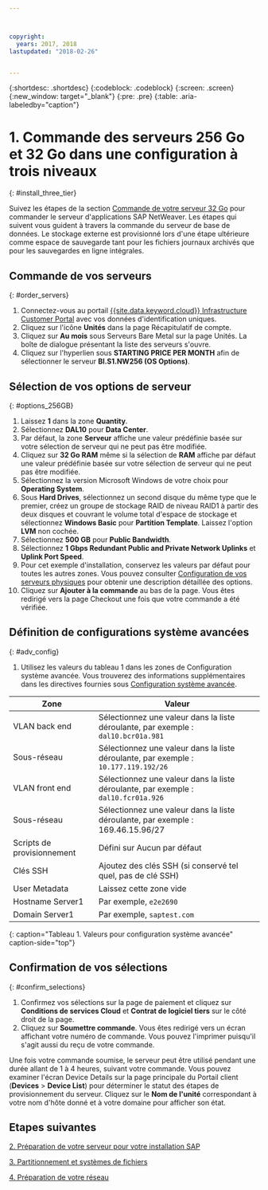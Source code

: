 ```yaml
---



copyright:
  years: 2017, 2018
lastupdated: "2018-02-26"


---
```


{:shortdesc: .shortdesc}
{:codeblock: .codeblock}
{:screen: .screen}
{:new_window: target="_blank"}
{:pre: .pre}
{:table: .aria-labeledby="caption"}

# 1. Commande des serveurs 256 Go et 32 Go dans une configuration à trois niveaux
{: #install_three_tier}

Suivez les étapes de la section [Commande de votre serveur 32 Go](/docs/infrastructure/sap-netweaver-ms-qrg/ms-set-up-infrastructure-32GB.html#order_32GB) pour commander le serveur d'applications SAP NetWeaver. Les étapes qui suivent vous guident à travers la commande du serveur de base de données. Le stockage externe est provisionné lors d'une étape ultérieure comme espace de sauvegarde tant pour les fichiers journaux archivés que pour les sauvegardes en ligne intégrales.

## Commande de vos serveurs
{: #order_servers}

1. Connectez-vous au portail [{{site.data.keyword.cloud}} Infrastructure Customer Portal](https://control.softlayer.com) avec vos données d'identification uniques.
2. Cliquez sur l'icône **Unités** dans la page Récapitulatif de compte.
3. Cliquez sur **Au mois** sous Serveurs Bare Metal sur la page Unités. La boîte de dialogue présentant la liste des serveurs s'ouvre.
4. Cliquez sur l'hyperlien sous **STARTING PRICE PER MONTH** afin de sélectionner le serveur **BI.S1.NW256 (OS Options)**.

## Sélection de vos options de serveur
{: #options_256GB}

1. Laissez **1** dans la zone **Quantity**.
2. Sélectionnez **DAL10** pour **Data Center**.
3. Par défaut, la zone **Serveur** affiche une valeur prédéfinie basée sur votre sélection de serveur qui ne peut pas être modifiée.
4. Cliquez sur **32 Go RAM** même si la sélection de **RAM** affiche par défaut une valeur prédéfinie basée sur votre sélection de serveur qui ne peut pas être modifiée.
5. Sélectionnez la version Microsoft Windows de votre choix pour **Operating System**.
6. Sous **Hard Drives**, sélectionnez un second disque du même type que le premier, créez un groupe de stockage RAID de niveau RAID1 à partir des deux disques et couvrant le volume total d'espace de stockage et sélectionnez **Windows Basic** pour **Partition Template**. Laissez l'option **LVM** non cochée.
7. Sélectionnez **500 GB** pour **Public Bandwidth**.
8. Sélectionnez **1 Gbps Redundant Public and Private Network Uplinks** et **Uplink Port Speed**.
9. Pour cet exemple d'installation, conservez les valeurs par défaut pour toutes les autres zones. Vous pouvez consulter [Configuration de vos serveurs physiques](https://console.bluemix.net/docs/bare-metal/configuring.html#setting-up-your-bare-metal-servers) pour obtenir une description détaillée des options.
10. Cliquez sur **Ajouter à la commande** au bas de la page. Vous êtes redirigé vers la page Checkout une fois que votre commande a été vérifiée.

## Définition de configurations système avancées
{: #adv_config}

1. Utilisez les valeurs du tableau 1 dans les zones de Configuration système avancée. Vous trouverez des informations supplémentaires dans les directives fournies sous [Configuration système avancée](https://console.bluemix.net/docs/bare-metal/configuring.html#advanced-system-configuration).

|              Zone               |      Valeur                                                           |
| -------------------------------- | -------------------------------------------------------------------- |
|VLAN back end                      | Sélectionnez une valeur dans la liste déroulante, par exemple : `dal10.bcr01a.981`      |
|Sous-réseau                            | Sélectionnez une valeur dans la liste déroulante, par exemple : `10.177.119.192/26`     |
|VLAN front end                     | Sélectionnez une valeur dans la liste déroulante, par exemple : `dal10.fcr01a.926`      |
|Sous-réseau                            | Sélectionnez une valeur dans la liste déroulante, par exemple : 169.46.15.96/27         |
|Scripts de provisionnement                 | Défini sur Aucun par défaut                                                     |
|Clés SSH                          | Ajoutez des clés SSH (si conservé tel quel, pas de clé SSH)                                   |
|User Metadata                     | Laissez cette zone vide                                                          |
|Hostname Server1                  | Par exemple, `e2e2690`                                               |
|Domain Server1                    | Par exemple, `saptest.com`                                           |
{: caption="Tableau 1. Valeurs pour configuration système avancée" caption-side="top"}

## Confirmation de vos sélections
{: #confirm_selections}

1. Confirmez vos sélections sur la page de paiement et cliquez sur **Conditions de services Cloud** et **Contrat de logiciel tiers** sur le côté droit de la page.
2. Cliquez sur **Soumettre commande**. Vous êtes redirigé vers un écran affichant votre numéro de commande. Vous pouvez l'imprimer puisqu'il s'agit aussi du reçu de votre commande.

Une fois votre commande soumise, le serveur peut être utilisé pendant une durée allant de 1 à 4 heures, suivant votre commande. Vous pouvez examiner l'écran Device Details sur la page principale du Portail client (**Devices** > **Device List**) pour déterminer le statut des étapes de provisionnement du serveur. Cliquez sur le **Nom de l'unité** correspondant à votre nom d'hôte donné et à votre domaine pour afficher son état.

## Etapes suivantes

  [2. Préparation de votre serveur pour votre installation SAP](/docs/infrastructure/sap-netweaver-ms-qrg/ms-prepare-server-256GB.html)
  
  [3. Partitionnement et systèmes de fichiers](/docs/infrastructure/sap-netweaver-ms-qrg/ms-partition-256GB.html)
  
  [4. Préparation de votre réseau](/docs/infrastructure/sap-netweaver-ms-qrg/ms-prepare-network.html#network)
